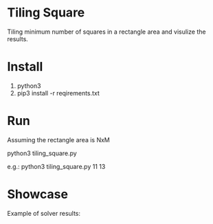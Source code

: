 # Tiling Square
Tiling minimum number of squares in a rectangle area and visulize the results.
# Install
  1. python3
  2. pip3 install -r reqirements.txt
# Run
Assuming the rectangle area is NxM

python3 tiling_square.py <N> <M>

e.g.:
  python3 tiling_square.py 11 13
# Showcase
Example of solver results:
